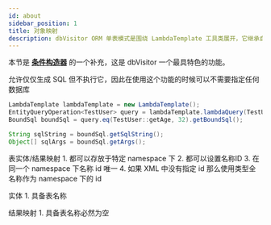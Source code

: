 ```yaml
---
id: about
sidebar_position: 1
title: 对象映射
description: dbVisitor ORM 单表模式是围绕 LambdaTemplate 工具类展开，它继承自 JdbcTemplate 具备后者的所有能力。
---
```


本节是 **[条件构造器](../crud/where-build.md)** 的一个补充，这是 dbVisitor 一个最具特色的功能。

允许仅仅生成 SQL 但不执行它，因此在使用这个功能的时候可以不需要指定任何数据库

```java title='查询所有年龄为 32 的用户'
LambdaTemplate lambdaTemplate = new LambdaTemplate();
EntityQueryOperation<TestUser> query = lambdaTemplate.lambdaQuery(TestUser.class);
BoundSql boundSql = query.eq(TestUser::getAge, 32).getBoundSql();

String sqlString = boundSql.getSqlString();
Object[] sqlArgs = boundSql.getArgs();
```


表实体/结果映射
    1. 都可以存放于特定 namespace 下
    2. 都可以设置名称ID
    3. 在同一个 namespace 下名称 id 唯一
    4. 如果 XML 中没有指定 id 那么使用类型全名称作为 namespace 下的 id

实体
    1. 具备表名称

结果映射
    1. 具备表名称必然为空